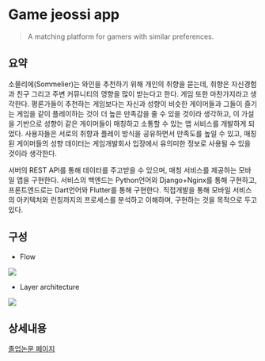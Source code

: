 # Game jeossi app
> A matching platform for gamers with similar preferences. 

## 요약

소믈리에(Sommelier)는 와인을 추천하기 위해 개인의 취향을 묻는데, 취향은 자신경험과 친구 그리고 주변 커뮤니티의 영향을 많이 받는다고 한다. 게임 또한 마찬가지라고 생각한다. 평론가들이 추천하는 게임보다는 자신과 성향이 비슷한 게이머들과 그들이 즐기는 게임을 같이 플레이하는 것이 더 높은 만족감을 줄 수 있을 것이라 생각하고, 이 가설을 기반으로 성향이 같은 게이머들이 매칭하고 소통할 수 있는 앱 서비스를 개발하게 되었다. 사용자들은 서로의 취향과 플레이 방식을 공유하면서 만족도를 높일 수 있고, 매칭된 게이머들의 성향 데이터는 게임개발회사 입장에서 유의미한 정보로 사용될 수 있을 것이라 생각한다.  

서버의 REST API를 통해 데이터를 주고받을 수 있으며, 매칭 서비스를 제공하는 모바일 앱을 구현한다. 서비스의 백엔드는 Python언어와 Django+Nginx를 통해 구현하고, 프론트엔드로는 Dart언어와 Flutter를 통해 구현한다. 직접개발을 통해 모바일 서비스의 아키텍처와 런칭까지의 프로세스를 분석하고 이해하며, 구현하는 것을 목적으로 두고 있다.

## 구성

- Flow 
<img src="https://raw.githubusercontent.com/Jin5823/Git-Test/master/src/img_13.JPG" />

- Layer architecture

<img src="https://raw.githubusercontent.com/Jin5823/Git-Test/master/src/img_12.png" />

## 상세내용

[졸업논문 페이지](https://github.com/Jin5823/game_jeossi_app/blob/master/%EC%A1%B8%EC%97%85%EB%85%BC%EB%AC%B8.pdf)

